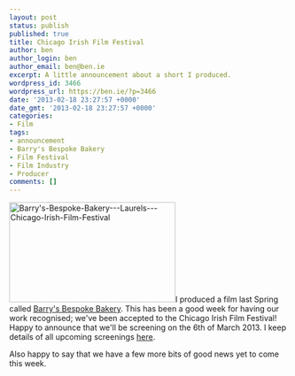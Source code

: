 ```yaml
---
layout: post
status: publish
published: true
title: Chicago Irish Film Festival
author: ben
author_login: ben
author_email: ben@ben.ie
excerpt: A little announcement about a short I produced.
wordpress_id: 3466
wordpress_url: https://ben.ie/?p=3466
date: '2013-02-18 23:27:57 +0000'
date_gmt: '2013-02-18 23:27:57 +0000'
categories:
- Film
tags:
- announcement
- Barry's Bespoke Bakery
- Film Festival
- Film Industry
- Producer
comments: []
---
```

<p><img class="alignright size-medium wp-image-3493" alt="Barry's-Bespoke-Bakery---Laurels---Chicago-Irish-Film-Festival" src="https://ben.ie/wp-content/uploads/2013/02/Barrys-Bespoke-Bakery-Laurels-Chicago-Irish-Film-Festival.png" width="300" height="181" />I produced a film last Spring called <a href="https://barrysfilm.com/" target="_blank">Barry's Bespoke Bakery</a>. This has been a good week for having our work recognised; we've been accepted to the Chicago Irish Film Festival! Happy to announce that we'll be screening on the 6th of March 2013. I keep details of all upcoming screenings <a href="https://barrysfilm.com/screenings/" target="_blank">here</a>.</p>
<p>Also happy to say that we have a few more bits of good news yet to come this week.</p>
